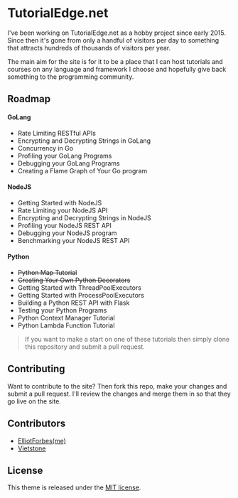 # TutorialEdge.net

I've been working on TutorialEdge.net as a hobby project since early 2015. Since then it's gone from only a handful of visitors per day to something that attracts hundreds of thousands of visitors per year. 

The main aim for the site is for it to be a place that I can host tutorials and courses on any language and framework I choose and hopefully give back something to the programming community.  

## Roadmap

#### GoLang

* Rate Limiting RESTful APIs
* Encrypting and Decrypting Strings in GoLang
* Concurrency in Go
* Profiling your GoLang Programs
* Debugging your GoLang Programs
* Creating a Flame Graph of Your Go program

#### NodeJS

* Getting Started with NodeJS
* Rate Limiting your NodeJS API
* Encrypting and Decrypting Strings in NodeJS
* Profiling your NodeJS REST API
* Debugging your NodeJS program
* Benchmarking your NodeJS REST API

#### Python

* ~~Python Map Tutorial~~
* ~~Creating Your Own Python Decorators~~
* Getting Started with ThreadPoolExecutors
* Getting Started with ProcessPoolExecutors
* Building a Python REST API with Flask
* Testing your Python Programs
* Python Context Manager Tutorial
* Python Lambda Function Tutorial

> If you want to make a start on one of these tutorials then simply clone this repository and submit a pull request.

## Contributing

Want to contribute to the site? Then fork this repo, make your changes and submit a pull request. I'll review the changes and merge them in so that they go live on the site. 

## Contributors

* [ElliotForbes(me)](https://github.com/elliotforbes)
* [Vietstone](https://github.com/vietstone)

## License

This theme is released under the [MIT license](//github.com/Vimux/blank/blob/master/LICENSE.md).

